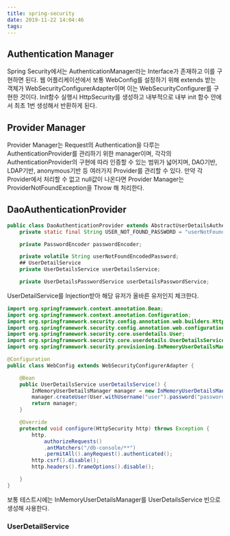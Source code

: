 ```yaml
---
title: spring-security
date: 2019-11-22 14:04:46
tags:
---
```

## Authentication Manager

Spring Security에서는 AuthenticationManager라는 Interface가 존재하고 이를 구현하면 된다.
웹 어플리케이션에서 보통 WebConfig를 설정하기 위해 extends 받는 객체가 WebSecurityConfigurerAdapter이며 
이는 WebSecurityConfigurer를 구현한 것이다. 
Init함수 실행시 HttpSecurity를 생성하고 내부적으로 내부 init 함수 안에서 최초 1번 생성해서 반환하게 된다.

## Provider Manager
Provider Manager는 Request의 Authentication을 다루는 AuthenticationProvider를 관리하기 위한 manager이며, 
각각의 AuthenticationProvider의 구현에 따라 인증할 수 있는 범위가 넓어지며, 
DAO기반, LDAP기반, anonymous기반 등 여러가지 Provider를 관리할 수 있다. 만약 각 Provider에서 처리할 수 없고 null값이 나온다면
Provider Manager는 ProviderNotFoundException을 Throw 해 처리한다.

## DaoAuthenticationProvider

```java
public class DaoAuthenticationProvider extends AbstractUserDetailsAuthenticationProvider {
	private static final String USER_NOT_FOUND_PASSWORD = "userNotFoundPassword";

	private PasswordEncoder passwordEncoder;

	private volatile String userNotFoundEncodedPassword;
    ## UserDetailService
	private UserDetailsService userDetailsService;

	private UserDetailsPasswordService userDetailsPasswordService; 
```

UserDetailService를 Injection받아 해당 유저가 올바른 유저인지 체크한다.

```java
import org.springframework.context.annotation.Bean;
import org.springframework.context.annotation.Configuration;
import org.springframework.security.config.annotation.web.builders.HttpSecurity;
import org.springframework.security.config.annotation.web.configuration.WebSecurityConfigurerAdapter;
import org.springframework.security.core.userdetails.User;
import org.springframework.security.core.userdetails.UserDetailsService;
import org.springframework.security.provisioning.InMemoryUserDetailsManager;

@Configuration
public class WebConfig extends WebSecurityConfigurerAdapter {

    @Bean
    public UserDetailsService userDetailsService() {
        InMemoryUserDetailsManager manager = new InMemoryUserDetailsManager();
        manager.createUser(User.withUsername("user").password("password").roles("USER").build());
        return manager;
    }

    @Override
    protected void configure(HttpSecurity http) throws Exception {
        http.
            authorizeRequests()
            .antMatchers("/db-console/**")
            .permitAll().anyRequest().authenticated();
        http.csrf().disable();
        http.headers().frameOptions().disable();

    }
}
```
보통 테스트시에는 InMemoryUserDetailsManager를 UserDetailsService 빈으로 생성해 사용한다.

### UserDetailService 

 

